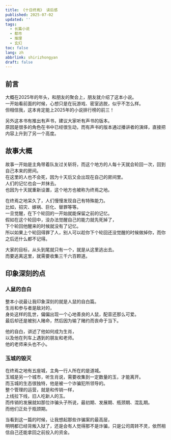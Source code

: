 ```yaml
---
title: 《十日终焉》 读后感
published: 2025-07-02
updated: ''
tags:
  - 长篇小说
  - 都市
  - 推理
  - 玄幻
toc: false
lang: zh
abbrlink: shirizhongyan
draft: false
---
```


## 前言
大概在2025年的年头，和朋友的聚会上，朋友就介绍了这本小说。  
一开始看前面的时候，心想只是在玩游戏、密室逃脱，似乎不怎么样。  
但相信我，这本肯定能上2025年的小说排行榜的前三！  

另外这本书有推出有声书，建议大家听有声书的版本。  
原因是很多的角色在书中已经很生动，而有声书的版本通过播讲者的演绎，直接把内容上升到了另一个高度。  

## 故事大概
故事一开始是主角带着队友过关斩将，而这个地方的人每十天就会轮回一次，回到自己本来的房间。  
在这里的人也不会死，因为十天后又会出现在自己的房间里。  
人们的记忆也会一并抹去。  
也因为十天就重新设置，这个地方也被称为终焉之地。  

在终焉之地呆久了，人们慢慢发现自己有特殊能力。  
比如，招灾、嫁祸、巨化、替罪等等。  
一旦觉醒，在下个轮回的一开始就能保留之前的记忆。  
假如在这个轮回中，没办法觉醒自己的能力就先死掉了，  
下个轮回他醒来的时候就没有了记忆。  
所以如果上个轮回得罪了人，别人可以趁你下个轮回还没觉醒的时候做掉你，而你之后还什么都不记得。  

大家的目标，从头到尾就只有一个，就是从这里逃出去。  
而要逃离这里，就需要收集三千六百颗道。  


## 印象深刻的点
### 人鼠的自白
整本小说最让我印象深刻的就是人鼠的自白篇。  
生肖和参与者是敌对的，  
身处这样的乱世，偏偏出现一个心地善良的人鼠，配音还那么可爱。  
最后却还是被别人赌命，然后因为输了赌约而丧命于当下。  

他的自白，讲述了他如何成为生肖，  
以及他在列车上遇到的朋友和老师。  
他的老师来头也不小。

### 玉城的毁灭
在终焉之地有五座城，主角一行人所在的是道城。  
玉城是另一个城市，听生肖说，需要收集到一定数量的玉，才能离开。  
而玉城的生态很独特，他是被一个诈骗犯所领导的。  
整个管理的运营，就是和传销一样，  
上线拉下线，旧人吃新人的玉。  
而传销的发展就如那位诈骗头子所说，最初期、发展期、瓶颈期、混乱期。  
而他们正处于瓶颈期。  

当看到这一篇的时候，让我想起那些诈骗案的最高层，  
明明都已经背叛入狱了，还是会有人觉得那不是诈骗，只是公司周转不灵，依然相信自己还能拿回之前投入的资金。  




